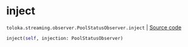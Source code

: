 # inject
`toloka.streaming.observer.PoolStatusObserver.inject` | [Source code](https://github.com/Toloka/toloka-kit/blob/v1.1.1/src/streaming/observer.py#L195)

```python
inject(self, injection: PoolStatusObserver)
```

